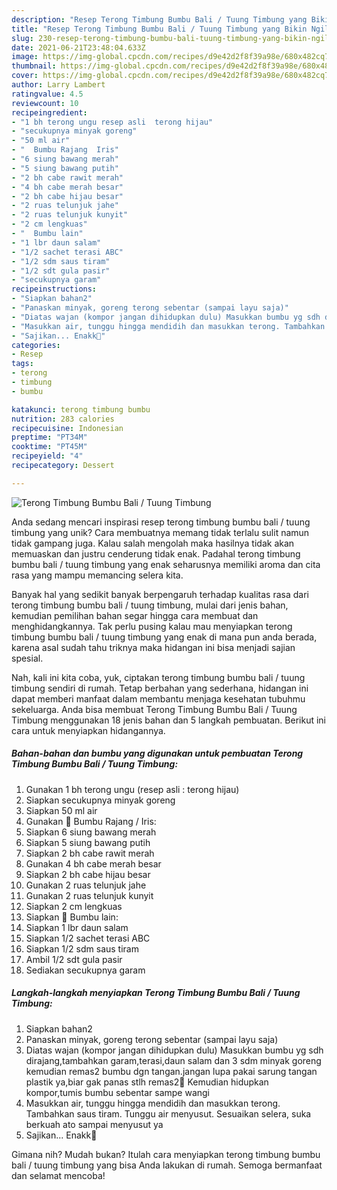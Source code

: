 ```yaml
---
description: "Resep Terong Timbung Bumbu Bali / Tuung Timbung yang Bikin Ngiler"
title: "Resep Terong Timbung Bumbu Bali / Tuung Timbung yang Bikin Ngiler"
slug: 230-resep-terong-timbung-bumbu-bali-tuung-timbung-yang-bikin-ngiler
date: 2021-06-21T23:48:04.633Z
image: https://img-global.cpcdn.com/recipes/d9e42d2f8f39a98e/680x482cq70/terong-timbung-bumbu-bali-tuung-timbung-foto-resep-utama.jpg
thumbnail: https://img-global.cpcdn.com/recipes/d9e42d2f8f39a98e/680x482cq70/terong-timbung-bumbu-bali-tuung-timbung-foto-resep-utama.jpg
cover: https://img-global.cpcdn.com/recipes/d9e42d2f8f39a98e/680x482cq70/terong-timbung-bumbu-bali-tuung-timbung-foto-resep-utama.jpg
author: Larry Lambert
ratingvalue: 4.5
reviewcount: 10
recipeingredient:
- "1 bh terong ungu resep asli  terong hijau"
- "secukupnya minyak goreng"
- "50 ml air"
- "  Bumbu Rajang  Iris"
- "6 siung bawang merah"
- "5 siung bawang putih"
- "2 bh cabe rawit merah"
- "4 bh cabe merah besar"
- "2 bh cabe hijau besar"
- "2 ruas telunjuk jahe"
- "2 ruas telunjuk kunyit"
- "2 cm lengkuas"
- "  Bumbu lain"
- "1 lbr daun salam"
- "1/2 sachet terasi ABC"
- "1/2 sdm saus tiram"
- "1/2 sdt gula pasir"
- "secukupnya garam"
recipeinstructions:
- "Siapkan bahan2"
- "Panaskan minyak, goreng terong sebentar (sampai layu saja)"
- "Diatas wajan (kompor jangan dihidupkan dulu) Masukkan bumbu yg sdh dirajang,tambahkan garam,terasi,daun salam dan 3 sdm minyak goreng kemudian remas2 bumbu dgn tangan.jangan lupa pakai sarung tangan plastik ya,biar gak panas stlh remas2🤭 Kemudian hidupkan kompor,tumis bumbu sebentar sampe wangi"
- "Masukkan air, tunggu hingga mendidih dan masukkan terong. Tambahkan saus tiram. Tunggu air menyusut. Sesuaikan selera, suka berkuah ato sampai menyusut ya"
- "Sajikan... Enakk🥰"
categories:
- Resep
tags:
- terong
- timbung
- bumbu

katakunci: terong timbung bumbu 
nutrition: 283 calories
recipecuisine: Indonesian
preptime: "PT34M"
cooktime: "PT45M"
recipeyield: "4"
recipecategory: Dessert

---
```



![Terong Timbung Bumbu Bali / Tuung Timbung](https://img-global.cpcdn.com/recipes/d9e42d2f8f39a98e/680x482cq70/terong-timbung-bumbu-bali-tuung-timbung-foto-resep-utama.jpg)

Anda sedang mencari inspirasi resep terong timbung bumbu bali / tuung timbung yang unik? Cara membuatnya memang tidak terlalu sulit namun tidak gampang juga. Kalau salah mengolah maka hasilnya tidak akan memuaskan dan justru cenderung tidak enak. Padahal terong timbung bumbu bali / tuung timbung yang enak seharusnya memiliki aroma dan cita rasa yang mampu memancing selera kita.



Banyak hal yang sedikit banyak berpengaruh terhadap kualitas rasa dari terong timbung bumbu bali / tuung timbung, mulai dari jenis bahan, kemudian pemilihan bahan segar hingga cara membuat dan menghidangkannya. Tak perlu pusing kalau mau menyiapkan terong timbung bumbu bali / tuung timbung yang enak di mana pun anda berada, karena asal sudah tahu triknya maka hidangan ini bisa menjadi sajian spesial.


Nah, kali ini kita coba, yuk, ciptakan terong timbung bumbu bali / tuung timbung sendiri di rumah. Tetap berbahan yang sederhana, hidangan ini dapat memberi manfaat dalam membantu menjaga kesehatan tubuhmu sekeluarga. Anda bisa membuat Terong Timbung Bumbu Bali / Tuung Timbung menggunakan 18 jenis bahan dan 5 langkah pembuatan. Berikut ini cara untuk menyiapkan hidangannya.

<!--inarticleads1-->

##### Bahan-bahan dan bumbu yang digunakan untuk pembuatan Terong Timbung Bumbu Bali / Tuung Timbung:

1. Gunakan 1 bh terong ungu (resep asli : terong hijau)
1. Siapkan secukupnya minyak goreng
1. Siapkan 50 ml air
1. Gunakan  🍃 Bumbu Rajang / Iris:
1. Siapkan 6 siung bawang merah
1. Siapkan 5 siung bawang putih
1. Siapkan 2 bh cabe rawit merah
1. Gunakan 4 bh cabe merah besar
1. Siapkan 2 bh cabe hijau besar
1. Gunakan 2 ruas telunjuk jahe
1. Gunakan 2 ruas telunjuk kunyit
1. Siapkan 2 cm lengkuas
1. Siapkan  🍃 Bumbu lain:
1. Siapkan 1 lbr daun salam
1. Siapkan 1/2 sachet terasi ABC
1. Siapkan 1/2 sdm saus tiram
1. Ambil 1/2 sdt gula pasir
1. Sediakan secukupnya garam




<!--inarticleads2-->

##### Langkah-langkah menyiapkan Terong Timbung Bumbu Bali / Tuung Timbung:

1. Siapkan bahan2
1. Panaskan minyak, goreng terong sebentar (sampai layu saja)
1. Diatas wajan (kompor jangan dihidupkan dulu) Masukkan bumbu yg sdh dirajang,tambahkan garam,terasi,daun salam dan 3 sdm minyak goreng kemudian remas2 bumbu dgn tangan.jangan lupa pakai sarung tangan plastik ya,biar gak panas stlh remas2🤭 Kemudian hidupkan kompor,tumis bumbu sebentar sampe wangi
1. Masukkan air, tunggu hingga mendidih dan masukkan terong. Tambahkan saus tiram. Tunggu air menyusut. Sesuaikan selera, suka berkuah ato sampai menyusut ya
1. Sajikan... Enakk🥰




Gimana nih? Mudah bukan? Itulah cara menyiapkan terong timbung bumbu bali / tuung timbung yang bisa Anda lakukan di rumah. Semoga bermanfaat dan selamat mencoba!
